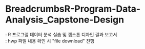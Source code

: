 # BreadcrumbsR-Program-Data-Analysis_Capstone-Design
: R 프로그램 데이터 분석 실습 및 캡스톤 디자인 결과 보고서  
: hwp 파일 내용 확인 시 "file download" 진행

